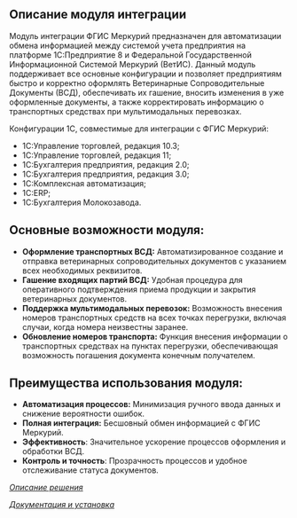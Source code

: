 ## Описание модуля интеграции 

Модуль интеграции ФГИС Меркурий предназначен для автоматизации обмена информацией между системой учета предприятия на платформе 1С:Предприятие 8 и Федеральной Государственной Информационной Системой Меркурий (ВетИС). Данный модуль поддерживает все основные конфигурации и позволяет предприятиям быстро и корректно оформлять Ветеринарные Сопроводительные Документы (ВСД), обеспечивать их гашение, вносить изменения в уже оформленные документы, а также корректировать информацию о транспортных средствах при мультимодальных перевозках.

Конфигурации 1С, совместимые для интеграции с ФГИС Меркурий: 

* 1C:Управление торговлей, редакция 10.3;
* 1C:Управление торговлей, редакция 11;
* 1C:Бухгалтерия предприятия, редакция 2.0;
* 1C:Бухгалтерия предприятия, редакция 3.0;
* 1C:Комплексная автоматизация;
* 1C:ERP;
* 1C:Бухгалтерия Молокозавода.

## Основные возможности модуля:

* **Оформление транспортных ВСД:** Автоматизированное создание и отправка ветеринарных сопроводительных документов с указанием всех необходимых реквизитов.
* **Гашение входящих партий ВСД:** Удобная процедура для оперативного подтверждения приема продукции и закрытия ветеринарных документов.
* **Поддержка мультимодальных перевозок:** Возможность внесения номеров транспортных средств на всех точках перегрузки, включая случаи, когда номера неизвестны заранее.
* **Обновление номеров транспорта:** Функция внесения информации о транспортных средствах на пунктах перегрузки, обеспечивающая возможность погашения документа конечным получателем.


## Преимущества использования модуля:

* **Автоматизация процессов:** Минимизация ручного ввода данных и снижение вероятности ошибок.
* **Полная интеграция:** Бесшовный обмен информацией с ФГИС Меркурий.
* **Эффективность**: Значительное ускорение процессов оформления и обработки ВСД.
* **Контроль и точность**: Прозрачность процессов и удобное отслеживание статуса документов.

[*Описание решения*](https://xn----ctbjbnchgq5bbglv.xn--p1ai/)

[*Документация и установка*](https://docs.kb99.pro/doc/integraciya-mercury-dlya-1sv8-8DwbvdfsVu)
